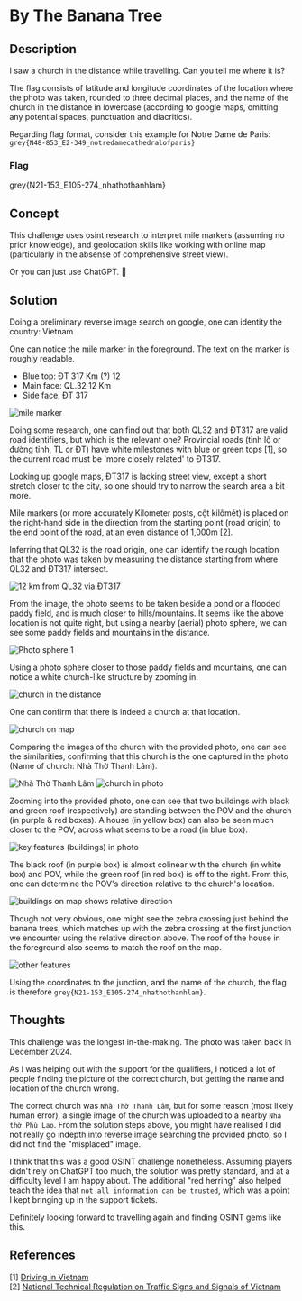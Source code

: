 # By The Banana Tree

## Description

I saw a church in the distance while travelling. Can you tell me where it is?

The flag consists of latitude and longitude coordinates of the location where the photo was taken, rounded to three decimal places, and the name of the church in the distance in lowercase (according to google maps, omitting any potential spaces, punctuation and diacritics).

Regarding flag format, consider this example for Notre Dame de Paris: `grey{N48-853_E2-349_notredamecathedralofparis}`

### Flag

grey{N21-153_E105-274_nhathothanhlam}

## Concept

This challenge uses osint research to interpret mile markers (assuming no prior knowledge), and geolocation skills like working with online map (particularly in the absense of comprehensive street view).

Or you can just use ChatGPT. 🥹

## Solution

Doing a preliminary reverse image search on google, one can identity the country: Vietnam

One can notice the mile marker in the foreground. The text on the marker is roughly readable.
- Blue top: ĐT 317   Km (?) 12
- Main face: QL.32   12 Km
- Side face: ĐT 317

![mile marker](images/milemarker.png)

Doing some research, one can find out that both QL32 and ĐT317 are valid road identifiers, but which is the relevant one? Provincial roads (tỉnh lộ or đường tỉnh, TL or ĐT) have white milestones with blue or green tops [1], so the current road must be 'more closely related' to ĐT317.

Looking up google maps, ĐT317 is lacking street view, except a short stretch closer to the city, so one should try to narrow the search area a bit more.

Mile markers (or more accurately Kilometer posts, cột kilômét) is placed on the right-hand side in the direction from the starting point (road origin) to the end point of the road, at an even distance of 1,000m [2].

Inferring that QL32 is the road origin, one can identify the rough location that the photo was taken by measuring the distance starting from where QL32 and ĐT317 intersect.

![12 km from QL32 via ĐT317](images/12_km.png)

From the image, the photo seems to be taken beside a pond or a flooded paddy field, and is much closer to hills/mountains. It seems like the above location is not quite right, but using a nearby (aerial) photo sphere, we can see some paddy fields and mountains in the distance.

![Photo sphere 1](images/photo_sphere_1.png)

Using a photo sphere closer to those paddy fields and mountains, one can notice a white church-like structure by zooming in.

![church in the distance](images/church_in_distance.png)

One can confirm that there is indeed a church at that location.

![church on map](images/church_on_map.png)

Comparing the images of the church with the provided photo, one can see the similarities, confirming that this church is the one captured in the photo (Name of church: Nhà Thờ Thanh Lâm).

![Nhà Thờ Thanh Lâm](images/nha_tho_thanh_lam.png)
![church in photo](images/church_in_photo.png)

Zooming into the provided photo, one can see that two buildings with black and green roof (respectively) are standing between the POV and the church (in purple & red boxes). A house (in yellow box) can also be seen much closer to the POV, across what seems to be a road (in blue box).

![key features (buildings) in photo](images/buildings_in_photo.png)

The black roof (in purple box) is almost colinear with the church (in white box) and POV, while the green roof (in red box) is off to the right. From this, one can determine the POV's direction relative to the church's location.

![buildings on map shows relative direction](images/buildings_on_map.png)

Though not very obvious, one might see the zebra crossing just behind the banana trees, which matches up with the zebra crossing at the first junction we encounter using the relative direction above. The roof of the house in the foreground also seems to match the roof on the map.

![other features](images/other_features.png)

Using the coordinates to the junction, and the name of the church, the flag is therefore `grey{N21-153_E105-274_nhathothanhlam}`.

## Thoughts

This challenge was the longest in-the-making. The photo was taken back in December 2024.

As I was helping out with the support for the qualifiers, I noticed a lot of people finding the picture of the correct church, but getting the name and location of the church wrong. 

The correct church was `Nhà Thờ Thanh Lâm`, but for some reason (most likely human error), a single image of the church was uploaded to a nearby `Nhà thờ Phù Lao`. From the solution steps above, you might have realised I did not really go indepth into reverse image searching the provided photo, so I did not find the "misplaced" image.

I think that this was a good OSINT challenge nonetheless. Assuming players didn't rely on ChatGPT too much, the solution was pretty standard, and at a difficulty level I am happy about. The additional "red herring" also helped teach the idea that `not all information can be trusted`, which was a point I kept bringing up in the support tickets.

Definitely looking forward to travelling again and finding OSINT gems like this.

## References

[1] [Driving in Vietnam](https://en.wikivoyage.org/wiki/Driving_in_Vietnam)  
[2] [National Technical Regulation on Traffic Signs and Signals of Vietnam](https://upload.wikimedia.org/wikipedia/commons/8/81/2019_standardisation_of_National_Technical_Regulation_on_Traffic_Signs_and_Signals_of_Vietnam.pdf)
